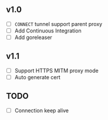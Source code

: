 ## v1.0

- [ ] `CONNECT` tunnel support parent proxy
- [ ] Add Continuous Integration
- [ ] Add goreleaser

## v1.1

- [ ] Support HTTPS MITM proxy mode
- [ ] Auto generate cert

## TODO

- [ ] Connection keep alive